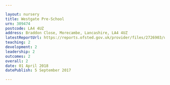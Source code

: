 ```yaml
---

layout: nursery
title: Westgate Pre-School
urn: 309474
postcode: LA4 4UZ
address: Braddon Close, Morecambe, Lancashire, LA4 4UZ
latestReportUrl: https://reports.ofsted.gov.uk/provider/files/2726903/urn/309474.pdf
teaching: 2
development: 2
leadership: 2
outcomes: 2
overall: 2
date: 01 April 2018 
datePublish: 5 September 2017

---
```

